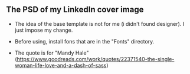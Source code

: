 ## The PSD of my LinkedIn cover image

- The idea of the base template is not for me (i didn't found designer). I just impose my change.

- Before using, install fons that are in the "Fonts" directory.

- The quote is for "Mandy Hale" (https://www.goodreads.com/work/quotes/22371540-the-single-woman-life-love-and-a-dash-of-sass)
